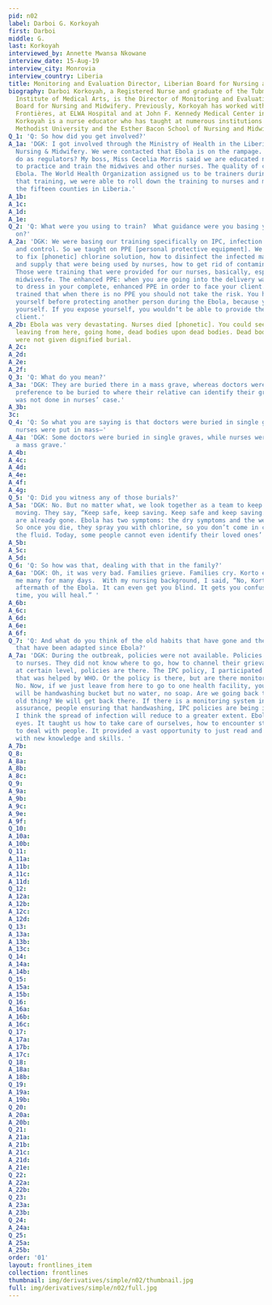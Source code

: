 ```yaml
---
pid: n02
label: Darboi G. Korkoyah
first: Darboi
middle: G.
last: Korkoyah
interviewed_by: Annette Mwansa Nkowane
interview_date: 15-Aug-19
interview_city: Monrovia
interview_country: Liberia
title: Monitoring and Evaluation Director, Liberian Board for Nursing and Midwifery
biography: Darboi Korkoyah, a Registered Nurse and graduate of the Tubman National
  Institute of Medical Arts, is the Director of Monitoring and Evaluation of the Liberian
  Board for Nursing and Midwifery. Previously, Korkoyah has worked with Médecins Sans
  Frontières, at ELWA Hospital and at John F. Kennedy Medical Center in Monrovia.
  Korkoyah is a nurse educator who has taught at numerous institutions including United
  Methodist University and the Esther Bacon School of Nursing and Midwifery.
Q_1: 'Q: So how did you get involved?'
A_1a: 'DGK: I got involved through the Ministry of Health in the Liberian Board for
  Nursing & Midwifery. We were contacted that Ebola is on the rampage. What can we
  do as regulators? My boss, Miss Cecelia Morris said we are educated nurses, and
  to practice and train the midwives and other nurses. The quality of care could prevent
  Ebola. The World Health Organization assigned us to be trainers during Ebola.  After
  that training, we were able to roll down the training to nurses and midwives in
  the fifteen counties in Liberia.'
A_1b: 
A_1c: 
A_1d: 
A_1e: 
Q_2: 'Q: What were you using to train?  What guidance were you basing your training
  on?'
A_2a: 'DGK: We were basing our training specifically on IPC, infection prevention
  and control. So we taught on PPE [personal protective equipment]. We taught on how
  to fix [phonetic] chlorine solution, how to disinfect the infected material or equipment
  and supply that were being used by nurses, how to get rid of contaminated material.
  Those were training that were provided for our nurses, basically, especially for
  midwivesfe. The enhanced PPE: when you are going into the delivery ward, you need
  to dress in your complete, enhanced PPE in order to face your client. And they were
  trained that when there is no PPE you should not take the risk. You have to protect
  yourself before protecting another person during the Ebola, because you cannot expose
  yourself. If you expose yourself, you wouldn’t be able to provide the care to the
  client.'
A_2b: Ebola was very devastating. Nurses died [phonetic]. You could see people were
  leaving from here, going home, dead bodies upon dead bodies. Dead bodies. And nurses
  were not given dignified burial.
A_2c: 
A_2d: 
A_2e: 
A_2f: 
Q_3: 'Q: What do you mean?'
A_3a: 'DGK: They are buried there in a mass grave, whereas doctors were given specific
  preference to be buried to where their relative can identify their grave. But it
  was not done in nurses’ case.'
A_3b: 
3c: 
Q_4: 'Q: So what you are saying is that doctors were buried in single graves, while
  nurses were put in mass—'
A_4a: 'DGK: Some doctors were buried in single graves, while nurses were buried in
  a mass grave.'
A_4b: 
A_4c: 
A_4d: 
A_4e: 
A_4f: 
A_4g: 
Q_5: 'Q: Did you witness any of those burials?'
A_5a: 'DGK: No. But no matter what, we look together as a team to keep the profession
  moving. They say, “Keep safe, keep saving. Keep safe and keep saving.” The dead
  are already gone. Ebola has two symptoms: the dry symptoms and the wet symptoms.
  So once you die, they spray you with chlorine, so you don’t come in contact with
  the fluid. Today, some people cannot even identify their loved ones’ graves.'
A_5b: 
A_5c: 
A_5d: 
Q_6: 'Q: So how was that, dealing with that in the family?'
A_6a: 'DGK: Oh, it was very bad. Families grieve. Families cry. Korto even called
  me many for many days.  With my nursing background, I said, “No, Korto, that’s the
  aftermath of the Ebola. It can even get you blind. It gets you confused. But with
  time, you will heal.” '
A_6b: 
A_6c: 
A_6d: 
A_6e: 
A_6f: 
Q_7: 'Q: And what do you think of the old habits that have gone and the new policies
  that have been adapted since Ebola?'
A_7a: 'DGK: During the outbreak, policies were not available. Policies were not given
  to nurses. They did not know where to go, how to channel their grievances. But now,
  at certain level, policies are there. The IPC policy, I participated in the dissemination
  that was helped by WHO. Or the policy is there, but are there monitoring systems?
  No. Now, if we just leave from here to go to one health facility, you will see there
  will be handwashing bucket but no water, no soap. Are we going back to the same
  old thing? We will get back there. If there is a monitoring system in place, quality
  assurance, people ensuring that handwashing, IPC policies are being implemented,
  I think the spread of infection will reduce to a greater extent. Ebola opened our
  eyes. It taught us how to take care of ourselves, how to encounter strangers, how
  to deal with people. It provided a vast opportunity to just read and be enlightened
  with new knowledge and skills. '
A_7b: 
Q_8: 
A_8a: 
A_8b: 
A_8c: 
Q_9: 
A_9a: 
A_9b: 
A_9c: 
A_9e: 
A_9f: 
Q_10: 
A_10a: 
A_10b: 
Q_11: 
A_11a: 
A_11b: 
A_11c: 
A_11d: 
Q_12: 
A_12a: 
A_12b: 
A_12c: 
A_12d: 
Q_13: 
A_13a: 
A_13b: 
A_13c: 
Q_14: 
A_14a: 
A_14b: 
Q_15: 
A_15a: 
A_15b: 
Q_16: 
A_16a: 
A_16b: 
A_16c: 
Q_17: 
A_17a: 
A_17b: 
A_17c: 
Q_18: 
A_18a: 
A_18b: 
Q_19: 
A_19a: 
A_19b: 
Q_20: 
A_20a: 
A_20b: 
Q_21: 
A_21a: 
A_21b: 
A_21c: 
A_21d: 
A_21e: 
Q_22: 
A_22a: 
A_22b: 
Q_23: 
A_23a: 
A_23b: 
Q_24: 
A_24a: 
Q_25: 
A_25a: 
A_25b: 
order: '01'
layout: frontlines_item
collection: frontlines
thumbnail: img/derivatives/simple/n02/thumbnail.jpg
full: img/derivatives/simple/n02/full.jpg
---
```


